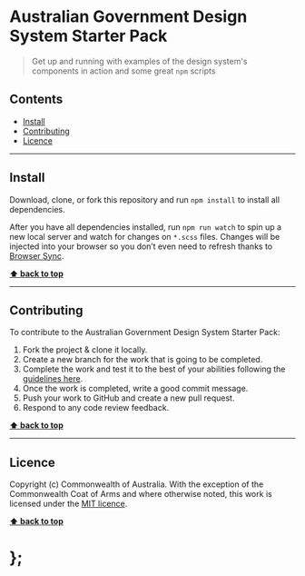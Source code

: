 Australian Government Design System Starter Pack
==========================

> Get up and running with examples of the design system's components in action and some great `npm` scripts


## Contents

* [Install](#install)
* [Contributing](#contributing)
* [Licence](#licence)


----------------------------------------------------------------------------------------------------------------------------------------------------------------


## Install

Download, clone, or fork this repository and run `npm install` to install all dependencies.

After you have all dependencies installed, run `npm run watch` to spin up a new local server and watch for changes on `*.scss` files. Changes will be injected into your browser so you don’t even need to refresh thanks to [Browser Sync](https://www.browsersync.io/).


**[⬆ back to top](#contents)**


----------------------------------------------------------------------------------------------------------------------------------------------------------------


## Contributing

To contribute to the Australian Government Design System Starter Pack:
1. Fork the project & clone it locally.
1. Create a new branch for the work that is going to be completed.
1. Complete the work and test it to the best of your abilities following the [guidelines here](https://github.com/govau/uikit#checklist-and-browser-support).
1. Once the work is completed, write a good commit message.
1. Push your work to GitHub and create a new pull request.
1. Respond to any code review feedback.

**[⬆ back to top](#contents)**


----------------------------------------------------------------------------------------------------------------------------------------------------------------


## Licence

Copyright (c) Commonwealth of Australia. With the exception of the Commonwealth Coat of Arms and where otherwise noted, this work is licensed under the [MIT licence](https://raw.githubusercontent.com/govau/uikit-starter/master/LICENSE).


**[⬆ back to top](#contents)**

# };
